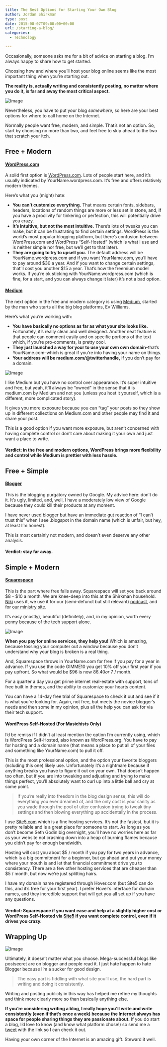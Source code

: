 ```yaml
---
title: The Best Options for Starting Your Own Blog
author: Jordan Shirkman
type: post
date: 2015-08-07T09:00:00+00:00
url: /starting-a-blog/
categories:
  - Technology

---
```

Occasionally, someone asks me for a bit of advice on starting a blog. I’m always happy to share how to get started.

Choosing how and where you’ll host your blog online seems like the most important thing when you’re starting out.

**The reality is, actually writing and consistently posting, no matter where you do it, is far and away the most critical aspect.**

![Image](/static/images/JVSII4KCCK.jpeg) 

Nevertheless, you have to put your blog _somewhere_, so here are your best options for where to call home on the Internet.<!--more-->

Normally people want free, modern, and simple. That’s not an option. So, start by choosing no more than two, and feel free to skip ahead to the two that scratch your itch.

## Free + Modern

#### [WordPress.com][1]

A solid first option is [WordPress.com](http://wordpress.com). Lots of people start here, and it’s usually indicated by YourName.wordpress.com. It’s free and offers relatively modern themes.

Here’s what you (might) hate:

  * **You can’t customize everything.** That means certain fonts, sidebars, headers, locations of random things are more or less set in stone, and, if you have a proclivity for tinkering or perfection, this will potentially drive you crazy.
  * **It’s intuitive, but not the most intuitive.** There’s lots of tweaks you can make, but it can be frustrating to find certain settings. WordPress is the world’s most popular blogging platform, but there’s confusion between WordPress.com and WordPress “Self-Hosted” (which is what I use and is neither simple nor free, but we’ll get to that later).
  * **They are going to try to upsell you.** The default address will be YourName.wordpress.com and if you want YourName.com, you’ll have to pay around $30 a year. And if you want to change certain settings, that’ll cost you another $15 a year. That’s how the freemium model works. If you’re ok sticking with YourName.wordpress.com (which is fine, for a start, and you can always change it later) it’s not a bad option.

#### [Medium][3]

The next option in the free and modern category is using [Medium](http://medium.com), started by the man who starts all the big blog platforms, Ev Williams.

Here’s what you’re working with:

  * **You have basically no options as far as what your site looks like.** Fortunately, it’s really clean and well designed. Another neat feature is that people can comment easily and on specific portions of the text which, if you’re pro-comments, is pretty cool.
  * **They just launched a way for your to use your own own domain**–that’s YourName.com–which is great if you’re into having your name on things.
  * **Your address will be medium.com/@twitterhandle,** if you don’t pay for a domain.

![Image](/static/images/Medium-Screenshot.jpeg) 

I like Medium but you have no control over appearance. It’s super intuitive and free, but yeah, it’ll always be “owned” in the sense that it is medium.com by Medium and not you (unless you host it yourself, which is a different, more complicated story).

It gives you more exposure because you can “tag” your posts so they show up in different collections on Medium.com and other people may find it and share your post.

This is a good option if you want more exposure, but aren’t concerned with having complete control or don’t care about making it your own and just want a place to write.

#### Verdict: in the free and modern options, WordPress brings more flexibility and control while Medium is prettier with less hassle.

## Free + Simple

#### [Blogger](http://blogger.com)

This is the blogging purgatory owned by Google. My advice here: don’t do it. It’s ugly, limited, and, well, I have a moderately low view of Google because they could kill their products at any moment.

I have never used blogger but have an immediate gut reaction of “I can’t trust this” when I see .blogspot in the domain name (which is unfair, but hey, at least I’m honest).

This is most certainly not modern, and doesn’t even deserve any other analysis.

#### Verdict: stay far away.

## Simple + Modern

#### [Squarespace](http://squarespace.com)

This is the part where free falls away. Squarespace will set you back around $8 &#8211; $10 a month. We are knee-deep into this at the Shirkman household. [Niki](http://nikishirkman.com) uses it, we use it for our (semi-defunct but still relevant) [podcast](http://unpacked.co), and for [our ministry site](http://theshirkmans.com).

It’s easy (mostly), beautiful (definitely), and, in my opinion, worth every penny because of the tech support alone.

![Image](/static/images/Squarespace-Screenshot.jpeg) 

**When you pay for online services, they help you!** Which is amazing, because tossing your computer out a window because you don’t understand why your blog is broken is a real thing.

And, Squarespace throws in YourName.com for free if you pay for a year in advance. If you use the code GIMME10 you get 10% off your first year if you pay upfront. So what would be $96 is now $86.40 or ~$7 / month.

For a quarter a day you get prime internet real-estate with support, tons of free built in themes, and the ability to customize your hearts content.

You can have a 14-day free trial of Squarespace to check it out and see if it is what you’re looking for. Again, not free, but meets the novice blogger’s needs and then some in my opinion, plus all the help you can ask for via their tech support.

#### WordPress Self-Hosted (For Masichists Only)

I’d be remiss if I didn’t at least mention the option I’m currently using, which is WordPress Self-Hosted, also known as WordPress.org. You have to pay for hosting and a domain name (that means a place to put all of your files and something like YourName.com) to pull it off.

This is the most professional option, and the option your favorite bloggers (ncluding this one) likely use. Unfortunately it’s a nightmare because if anything breaks you have to figure it out on your own. That doesn’t happen too often, but if you are into tweaking and adjusting and trying to make things perfect, you’ll absolutely want to curl up into a little ball and cry at some point.

> If you’re really into freedom in the blog design sense, this will do everything you ever dreamed of, and the only cost is your sanity as you wade through the pool of utter confusion trying to tweak tiny settings and then blowing everything up accidentally in the process.

I use [Site5.com](http://www.site5.com/in.php?id=111122) which is a fine hosting services. It’s not the fastest, but it is pretty reliable and is a great place for someone to start. As long as you don’t become Seth Godin big overnight, you’ll have no worries here as far as your website not crashing down into a heap of burning flames because you didn’t pay for enough bandwidth.

Hosting will cost you about $5 / month if you pay for two years in advance, which is a big commitment for a beginner, but go ahead and put your money where your mouth is and let that financial commitment drive you to consistency. There are a few other hosting services that are cheaper than $5 / month, but now we’re just splitting hairs.

I have my domain name registered through Hover.com (but Site5 can do this, and it’s free for your first year). I prefer Hover’s interface for domain names, and they incredible support that will get you all set up if you have any questions.

#### Verdict: Squarespace if you want ease and help at a slightly higher cost or WordPress Self-Hosted via [Site5](http://www.site5.com/in.php?id=111122) if you want complete control, even if it drives you crazy.

## Wrapping Up

![Image](/static/images/free-modern-simple-venn-diagram.jpeg) 

Ultimately, it doesn’t matter what you choose. Mega-successful blogs like postsecret are on blogger and people read it. I just hate happen to hate Blogger because I’m a sucker for good design.

> The easy part is fiddling with what site you’ll use, the hard part is writing and doing it consistently.

Writing and posting publicly in this way has helped me refine my thoughts and think more clearly more so than basically anything else.

**If you’re considering writing a blog, I really hope you’ll write and write consistently (even if that’s once a week) because the Internet always has space for people sharing things they are passionate about.** If you do start a blog, I’d love to know (and know what platform chose!) so send me a [tweet](http://twitter.com/jshirk) with the link so I can check it out.

Having your own corner of the Internet is an amazing gift. Steward it well.

 [1]: Wordpress.com
 [3]: Medium.com